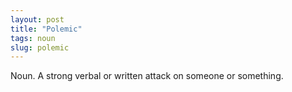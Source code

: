 ```yaml
---
layout: post
title: "Polemic"
tags: noun
slug: polemic
---
```

Noun. A strong verbal or written attack on someone or something.
